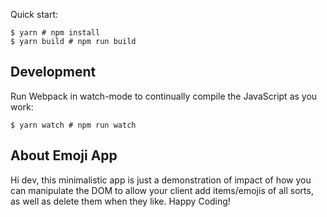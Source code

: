 

Quick start:

```
$ yarn # npm install
$ yarn build # npm run build
````

## Development

Run Webpack in watch-mode to continually compile the JavaScript as you work:

```
$ yarn watch # npm run watch
```

## About Emoji App

Hi dev, this minimalistic app is just a demonstration of impact of how you can manipulate the DOM to allow your client add items/emojis of all sorts, as well as delete them when they like.
Happy Coding!
